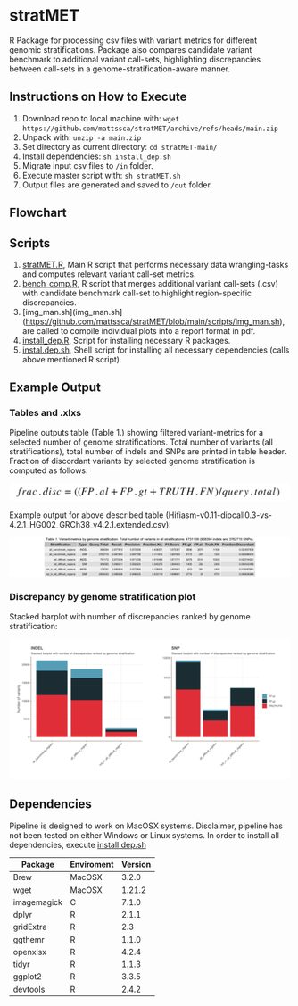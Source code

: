 # stratMET
R Package for processing csv files with variant metrics for different genomic stratifications. Package also compares candidate variant benchmark to additional variant call-sets, highlighting discrepancies between call-sets in a genome-stratification-aware manner.

## Instructions on How to Execute
1. Download repo to local machine with: `wget https://github.com/mattssca/stratMET/archive/refs/heads/main.zip`
2. Unpack with: `unzip -a main.zip`
3. Set directory as current directory: `cd stratMET-main/`
4. Install dependencies: `sh install_dep.sh`
5. Migrate input csv files to `/in` folder.
6. Execute master script with: `sh stratMET.sh` 
7. Output files are generated and saved to `/out` folder.

## Flowchart

## Scripts
1. [stratMET.R](https://github.com/mattssca/stratMET/blob/main/scripts/stratMET.R]), Main R script that performs necessary data wrangling-tasks and computes relevant variant call-set metrics. 
2. [bench_comp.R](https://github.com/mattssca/stratMET/blob/main/scripts/bench_comp.R]), R script that merges additional variant call-sets (.csv) with candidate benchmark call-set to highlight region-specific discrepancies.
3. [img_man.sh](img_man.sh](https://github.com/mattssca/stratMET/blob/main/scripts/img_man.sh), are called to compile individual plots into a report format in pdf.
4. [install_dep.R](https://github.com/mattssca/stratMET/blob/main/scripts/install_dep.R]), Script for installing necessary R packages.
5. [instal.dep.sh](https://github.com/mattssca/stratMET/blob/main/install.dep.sh]), Shell script for installing all necessary dependencies (calls above mentioned R script).

## Example Output
### Tables and .xlxs
Pipeline outputs table (Table 1.) showing filtered variant-metrics for a selected number of genome stratifications. Total number of variants (all stratifications), total number of indels and SNPs are printed in table header. Fraction of discordant variants by selected genome stratification is computed as follows:

![equation](https://github.com/mattssca/stratMET/blob/main/example-outs/equation.png)

Example output for above described table (Hifiasm-v0.11-dipcall0.3-vs-4.2.1_HG002_GRCh38_v4.2.1.extended.csv):

![example_table](https://github.com/mattssca/stratMET/blob/main/example-outs/example-table.png)

### Discrepancy by genome stratification plot 
Stacked barplot with number of discrepancies ranked by genome stratification:

![example_plot](https://github.com/mattssca/stratMET/blob/main/example-outs/example-figure.png)

## Dependencies
Pipeline is designed to work on MacOSX systems. Disclaimer, pipeline has not been tested on either Windows or Linux systems.
In order to install all dependencies, execute [install.dep.sh](https://github.com/mattssca/stratMET/blob/main/install_dep.sh)

| Package | Enviroment | Version |
| ------- | ---------- | ------- |
| Brew | MacOSX | 3.2.0 |
| wget | MacOSX | 1.21.2 |
| imagemagick | C | 7.1.0 |
| dplyr | R | 2.1.1 |
| gridExtra | R | 2.3 |
| ggthemr | R | 1.1.0 |
| openxlsx | R | 4.2.4 |
| tidyr | R | 1.1.3 |
| ggplot2 | R | 3.3.5 |
| devtools | R	| 2.4.2 |
